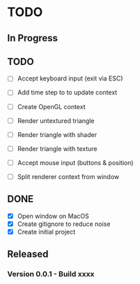 # TODO


## In Progress

## TODO

- [ ] Accept keyboard input (exit via ESC)
- [ ] Add time step to to update context
- [ ] Create OpenGL context
- [ ] Render untextured triangle
- [ ] Render triangle with shader
- [ ] Render triangle with texture
- [ ] Accept mouse input (buttons & position)

- [ ] Split renderer context from window


## DONE

- [x] Open window on MacOS
- [x] Create gitignore to reduce noise
- [x] Create initial project

## Released


### Version 0.0.1 - Build xxxx
